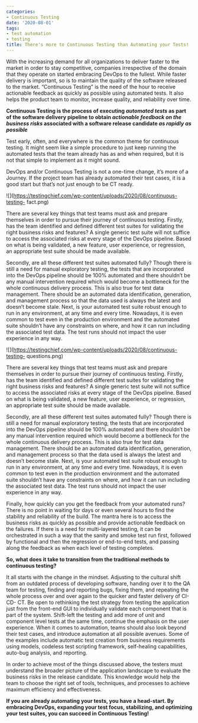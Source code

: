 ```yaml
---
categories:
- Continuous Testing
date: '2020-08-01'
tags:
- test automation
- testing
title: There's more to Continuous Testing than Automating your Tests!
---
```


With the increasing demand for all organizations to deliver faster to the
market in order to stay competitive, companies irrespective of the domain that
they operate on started embracing DevOps to the fullest. While faster delivery
is important, so is to maintain the quality of the software released to the
market. “Continuous Testing” is the need of the hour to receive actionable
feedback as quickly as possible using automated tests. It also helps the
product team to monitor, increase quality, and reliability over time.

**Continuous Testing is the process of executing _automated tests_ as part of
the software delivery pipeline to obtain _actionable feedback on the business
risks_ associated with a software release candidate _as rapidly as possible_**

Test early, often, and everywhere is the common theme for continuous testing.
It might seem like a simple procedure to just keep running the automated tests
that the team already has as and when required, but it is not that simple to
implement as it might sound.

DevOps and/or Continuous Testing is not a one-time change, it’s more of a
Journey. If the project team has already automated their test cases, it is a
good start but that’s not just enough to be CT ready.

![](https://testingchief.com/wp-content/uploads/2020/08/continuous-testing-
fact.png)

There are several key things that test teams must ask and prepare themselves
in order to pursue their journey of continuous testing. Firstly, has the team
identified and defined different test suites for validating the right business
risks and features? A single generic test suite will not suffice to access the
associated risks at every stage of the DevOps pipeline. Based on what is being
validated, a new feature, user experience, or regression, an appropriate test
suite should be made available.

Secondly, are all these different test suites automated fully? Though there is
still a need for manual exploratory testing, the tests that are incorporated
into the DevOps pipeline should be 100% automated and there shouldn’t be any
manual intervention required which would become a bottleneck for the whole
continuous delivery process. This is also true for test data management. There
should be an automated data identification, generation, and management process
so that the data used is always the latest and doesn’t become stale. Next, is
your automated test suite robust enough to run in any environment, at any time
and every time. Nowadays, it is even common to test even in the production
environment and the automated suite shouldn’t have any constraints on where,
and how it can run including the associated test data. The test runs should
not impact the user experience in any way.

![](https://testingchief.com/wp-content/uploads/2020/08/continuous-testing-
questions.png)

There are several key things that test teams must ask and prepare themselves
in order to pursue their journey of continuous testing. Firstly, has the team
identified and defined different test suites for validating the right business
risks and features? A single generic test suite will not suffice to access the
associated risks at every stage of the DevOps pipeline. Based on what is being
validated, a new feature, user experience, or regression, an appropriate test
suite should be made available.

Secondly, are all these different test suites automated fully? Though there is
still a need for manual exploratory testing, the tests that are incorporated
into the DevOps pipeline should be 100% automated and there shouldn’t be any
manual intervention required which would become a bottleneck for the whole
continuous delivery process. This is also true for test data management. There
should be an automated data identification, generation, and management process
so that the data used is always the latest and doesn’t become stale. Next, is
your automated test suite robust enough to run in any environment, at any time
and every time. Nowadays, it is even common to test even in the production
environment and the automated suite shouldn’t have any constraints on where,
and how it can run including the associated test data. The test runs should
not impact the user experience in any way.

Finally, how quickly can you get the feedback from your automated runs? There
is no point in waiting for days or even several hours to find the stability
and reliability of the build. The mantra here is to access the business risks
as quickly as possible and provide actionable feedback on the failures. If
there is a need for multi-layered testing, it can be orchestrated in such a
way that the sanity and smoke test run first, followed by functional and then
the regression or end-to-end tests, and passing along the feedback as when
each level of testing completes.

**So, what does it take to transition from the traditional methods to
continuous testing?**

It all starts with the change in the mindset. Adjusting to the cultural shift
from an outdated process of developing software, handing over it to the QA
team for testing, finding and reporting bugs, fixing them, and repeating the
whole process over and over again to the quicker and faster delivery of CI-CD-
CT. Be open to rethinking the test strategy from testing the application just
from the front-end GUI to individually validate each component that is part of
the system. Shift-left the testing and add more of unit and component level
tests at the same time, continue the emphasis on the user experience. When it
comes to automation, teams should also look beyond their test cases, and
introduce automation at all possible avenues. Some of the examples include
automatic test creation from business requirements using models, codeless test
scripting framework, self-healing capabilities, auto-bug analysis, and
reporting.

In order to achieve most of the things discussed above, the testers must
understand the broader picture of the application landscape to evaluate the
business risks in the release candidate. This knowledge would help the team to
choose the right set of tools, techniques, and processes to achieve maximum
efficiency and effectiveness.

**If you are already automating your tests, you have a head-start. By
embracing DevOps, expanding your test focus, stabilizing, and optimizing your
test suites, you can succeed in Continuous Testing!**